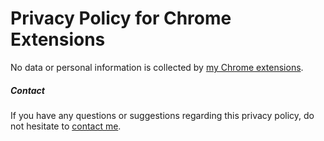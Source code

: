 # Privacy Policy for Chrome Extensions

No data or personal information is collected by [my Chrome extensions](https://chrome.google.com/webstore/search/%22David%20Dias%22?_category=extensions).

##### Contact

If you have any questions or suggestions regarding this privacy policy, do not hesitate to [contact me](https://thedaviddias.dev/contact).
